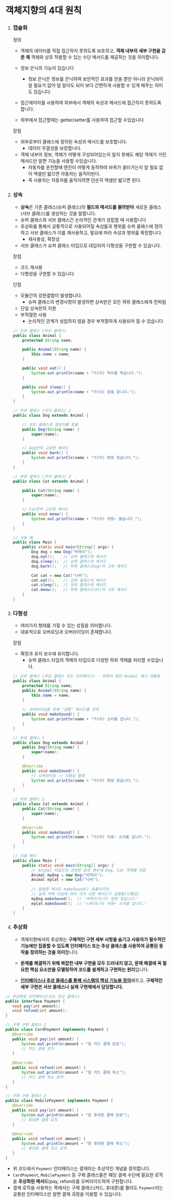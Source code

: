 # 객체지향의 4대 원칙

1. ### 캡슐화

   정의

   - 객체의 데이터를 직접 접근하지 못하도록 보호하고, **객체 내부의 세부 구현을 감춘 채** 객체와 상호 작용할 수 있는 수단 메서드를 제공하는 것을 의미합니다.
   - 정보 은닉의 기능이 있습니다
     - 정보 은닉은 정보를 은닉하여 보안적인 효과를 얻을 뿐만 아니라 은닉되어 알 필요가 없어 덜 알아도 되어 보다 간편하게 사용할 수 있게 해주는 의미도 있습니다.

   - 접근제어자를 사용하여 외부에서 객체의 속성과 메서드에 접근하지 못하도록 합니다.

   - 외부에서 접근할때는 getter/setter를 사용하여 접근할 수있습니다

   장점

   - 외부로부터 클래스에 정의된 속성과 메서드를 보호합니다.
     - 데이터 무결성을 보장합니다.
   - 객체 내부의 정보, 객체가 어떻게 구성되어있는지 알지 못해도 해당 객체가 가진 메서드만 알면 기능을 사용할 수있습니다.
     - 자동차를 운전할때 엔진이 어떻게 동작하여 바퀴가 굴러가는지 알 필요 없이 엑셀만 밟으면 자동차는 움직이빈다.
     - 즉 사용자는 자동차를 움직이려면 단순히 엑셀만 밟으면 된다.

   

2. ### 상속

   - **상속**은 기존 클래스(슈퍼 클래스)의 **필드와 메서드를 물려받아** 새로운 클래스(서브 클래스)를 생성하는 것을 말합니다.
   - 슈퍼 클래스와 서브 클래스간 논리적인 관계가 성립할 때 사용합니다
   - 추상화를 통해서 공통적으로 사용되어질 속성들과 행위를 슈퍼 클래스에 정의하고 서브 클래스가 이를 재사용하고, 필요에 따라 속성과 행위를 확장합니다.
     - 재사용성, 확장성
   - 서브 클래스가 슈퍼 클래스 타입으로 대입되어 다형성을 구현할 수 있습니다.

   장점

   - 코드 재사용
   - 다형성을 구현할 수 있습니다.

   단점 

   - 모듈간의 강한결합이 발생합니다.
     - 슈퍼 클래스의 변경사항이 발생하면 상속받은 모든 하위 클래스에게 전파됨
   - 단일 상속만의 지원
   - 부적절한 사용
     - 논리적인 관계가 성립하지 않을 경우 부적절하게 사용되어 질 수 있습니다

   ```  java
   // 상위 클래스 (부모 클래스)
   public class Animal {
       protected String name;
   
       public Animal(String name) {
           this.name = name;
       }
   
       public void eat() {
           System.out.println(name + "가(이) 먹이를 먹습니다.");
       }
   
       public void sleep() {
           System.out.println(name + "가(이) 잠을 잡니다.");
       }
   }
   
   // 하위 클래스 (자식 클래스) 1
   public class Dog extends Animal {
   
       // 부모 클래스의 생성자를 호출
       public Dog(String name) {
           super(name);
       }
   
       // Dog만의 고유한 메서드
       public void bark() {
           System.out.println(name + "가(이) 멍멍 짖습니다.");
       }
   }
   
   // 하위 클래스 (자식 클래스) 2
   public class Cat extends Animal {
   
       public Cat(String name) {
           super(name);
       }
   
       // Cat만의 고유한 메서드
       public void meow() {
           System.out.println(name + "가(이) 야옹~ 울습니다.");
       }
   }
   
   // 사용 예
   public class Main {
       public static void main(String[] args) {
           Dog dog = new Dog("바둑이");
           dog.eat();    // 상위 클래스의 메서드
           dog.sleep();  // 상위 클래스의 메서드
           dog.bark();   // 하위 클래스(Dog)의 고유 메서드
   
           Cat cat = new Cat("나비");
           cat.eat();    // 상위 클래스의 메서드
           cat.sleep();  // 상위 클래스의 메서드
           cat.meow();   // 하위 클래스(Cat)의 고유 메서드
       }
   }
   
   ```

   

3. ### 다형성

   - 여러가지 형태를 가질 수 있는 성질을 의미합니다.
   - 대표적으로 오버로딩과 오버라이딩이 존재합니다.

   장점

   - 확장과 유지 보수에 유리합니다.
     - 슈퍼 클래스 타입의 객체의 타입으로 다양한 하위 객체를 처리할 수있습니다.

   ```  java
   // 상위 클래스 (추상 클래스 또는 인터페이스) - 위에서 봤던 Animal 예시 재활용
   public class Animal {
       protected String name;
       public Animal(String name) {
           this.name = name;
       }
       
       // 오버라이딩을 위해 "공통" 메서드를 정의
       public void makeSound() {
           System.out.println(name + "가(이) 소리를 냅니다.");
       }
   }
   
   // 하위 클래스 1
   public class Dog extends Animal {
       public Dog(String name) {
           super(name);
       }
   
       @Override
       public void makeSound() {
           // 오버라이딩 -> 다형성 발휘
           System.out.println(name + "가(이) 멍멍 짖습니다.");
       }
   }
   
   // 하위 클래스 2
   public class Cat extends Animal {
       public Cat(String name) {
           super(name);
       }
   
       @Override
       public void makeSound() {
           System.out.println(name + "가(이) 야옹~ 소리를 냅니다.");
       }
   }
   
   // 사용 예시
   public class Main {
       public static void main(String[] args) {
           // Animal 타입으로 선언된 참조 변수에 Dog, Cat 객체를 대입
           Animal myDog = new Dog("바둑이");
           Animal myCat = new Cat("나비");
           
           // 동일한 메서드 makeSound() 호출이지만,
           // 실제 객체 타입에 따라 각각 다른 메서드가 실행됨(다형성)
           myDog.makeSound();  // "바둑이가(이) 멍멍 짖습니다."
           myCat.makeSound();  // "나비가(이) 야옹~ 소리를 냅니다."
       }
   }
   
   ```

   

4. ### 추상화

   - 객체지향에서의 추상화는 **구체적인 구현 세부 사항을 숨기고 사용자가 필수적인 기능에만 집중할 수 있도록 인터페이스 또는 추상 클래스를 사용하여 공통된 동작을 정의하는 것을 의미**합니다.
   - **문제를 해결하기 위해 복잡한 내부 구현을 모두 드러내지 않고, 문제 해결에 꼭 필요한 핵심 요소만을 모델링하여 코드를 설계하고 구현하는 원리**입니다.

   - <u>**인터페이스나 추상 클래스를 통해 시스템의 핵심 기능을 정의**</u>해두고, **구체적인 세부 구현은 서브 클래스나 실제 구현체에서 담당합니다.**

 ``` java
// 추상화된 인터페이스(또는 추상 클래스)
public interface Payment {
    void pay(int amount);
    void refund(int amount);
}

// 구체 구현 클래스 1
public class CardPayment implements Payment {
    @Override
    public void pay(int amount) {
        System.out.println(amount + "원 카드 결제 완료");
        // 카드 결제 로직
    }
    
    @Override
    public void refund(int amount) {
        System.out.println(amount + "원 카드 결제 취소");
        // 카드 결제 취소 로직
    }
}

// 구체 구현 클래스 2
public class MobilePayment implements Payment {
    @Override
    public void pay(int amount) {
        System.out.println(amount + "원 휴대폰 결제 완료");
        // 휴대폰 결제 로직
    }
    
    @Override
    public void refund(int amount) {
        System.out.println(amount + "원 휴대폰 결제 취소");
        // 휴대폰 결제 취소 로직
    }
}

 ```

- 위 코드에서 `Payment` 인터페이스는 결제라는 추상적인 개념을 정의합니다.
- `CardPayment`, `MobilePayment` 등 구체 클래스들은 해당 결제 수단에 필요한 로직을 **추상화된 메서드**(pay, refund)를 오버라이드하여 구현합니다.
- 결제 로직을 사용하는 쪽에서는 구체 클래스(카드, 휴대폰)를 몰라도 `Payment`라는 공통된 인터페이스만 알면 결제 과정을 이용할 수 있습니다.
